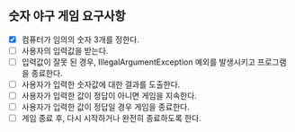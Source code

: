 ## 숫자 야구 게임 요구사항
- [x] 컴퓨터가 임의의 숫자 3개를 정한다.
- [ ] 사용자의 입력값을 받는다.
- [ ] 입력값이 잘못 된 경우, IllegalArgumentException 예외를 발생시키고 프로그램을 종료한다.
- [ ] 사용자가 입력한 숫자값에 대한 결과를 도출한다.
- [ ] 사용자가 입력한 값이 정답이 아니면 게임을 지속한다.
- [ ] 사용자가 입력한 값이 정답일 경우 게임을 종료한다.
- [ ] 게임 종료 후, 다시 시작하거나 완전히 종료하도록 한다.